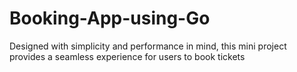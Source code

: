# Booking-App-using-Go
Designed with simplicity and performance in mind, this mini project provides a seamless experience for users to book tickets 

